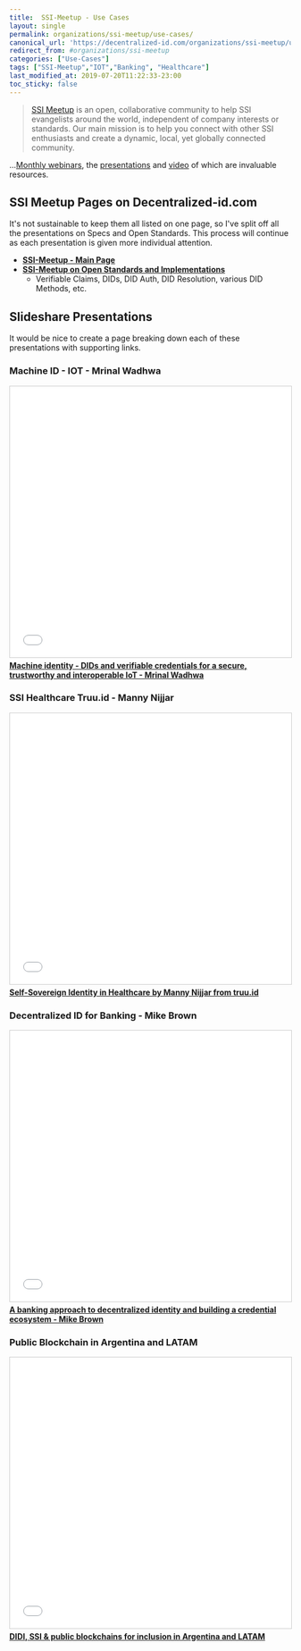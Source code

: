 ```yaml
---
title:  SSI-Meetup - Use Cases
layout: single
permalink: organizations/ssi-meetup/use-cases/
canonical_url: 'https://decentralized-id.com/organizations/ssi-meetup/use-cases/'
redirect_from: #organizations/ssi-meetup
categories: ["Use-Cases"]
tags: ["SSI-Meetup","IOT","Banking", "Healthcare"]
last_modified_at: 2019-07-20T11:22:33-23:00
toc_sticky: false
---
```



>[SSI Meetup](https://ssimeetup.org) is an open, collaborative community to help SSI evangelists around the world, independent of company interests or standards. Our main mission is to help you connect with other SSI enthusiasts and create a dynamic, local, yet globally connected community.

...[Monthly webinars](https://ssimeetup.org/blog/), the [presentations](https://www.slideshare.net/SSIMeetup) and [video](https://www.youtube.com/channel/UCSqSTlKdbbCM1muGOhDa3Og) of which are invaluable resources.

## SSI Meetup Pages on Decentralized-id.com

It's not sustainable to keep them all listed on one page, so I've split off all the presentations on Specs and Open Standards. This process will continue as each presentation is given more individual attention.

* [**SSI-Meetup - Main Page**](/organizations/ssi-meetup/) 
* [**SSI-Meetup on Open Standards and Implementations**](/organizations/ssi-meetup/open-standards/)
  - Verifiable Claims, DIDs, DID Auth, DID Resolution, various DID Methods, etc.
  
## Slideshare Presentations

It would be nice to create a page breaking down each of these presentations with supporting links.


### Machine ID - IOT - Mrinal Wadhwa

<iframe src="//www.slideshare.net/slideshow/embed_code/key/quJ5xZKzi02Vbq" width="595" height="485" frameborder="0" marginwidth="0" marginheight="0" scrolling="no" style="border:1px solid #CCC; border-width:1px; margin-bottom:5px; max-width: 100%;" allowfullscreen> </iframe> <div style="margin-bottom:5px"> <strong> <a href="//www.slideshare.net/SSIMeetup/machine-identity-dids-and-verifiable-credentials-for-a-secure-trustworthy-and-interoperable-iot-mrinal-wadhwa" title="Machine identity - DIDs and verifiable credentials for a secure, trustworthy and interoperable IoT - Mrinal Wadhwa" target="_blank">Machine identity - DIDs and verifiable credentials for a secure, trustworthy and interoperable IoT - Mrinal Wadhwa</a> </strong> </div>

### SSI Healthcare Truu.id - Manny Nijjar

<iframe src="//www.slideshare.net/slideshow/embed_code/key/MQ8pie1VfcoiON" width="595" height="485" frameborder="0" marginwidth="0" marginheight="0" scrolling="no" style="border:1px solid #CCC; border-width:1px; margin-bottom:5px; max-width: 100%;" allowfullscreen> </iframe> <div style="margin-bottom:5px"> <strong> <a href="//www.slideshare.net/SSIMeetup/selfsovereign-identity-in-healthcare-by-manny-nijjar-from-truuid" title="Self-Sovereign Identity in Healthcare by Manny Nijjar from truu.id" target="_blank">Self-Sovereign Identity in Healthcare by Manny Nijjar from truu.id</a> </strong> </div>

### Decentralized ID for Banking - Mike Brown

<iframe src="//www.slideshare.net/slideshow/embed_code/key/F5Iy490C4kuGNN" width="595" height="485" frameborder="0" marginwidth="0" marginheight="0" scrolling="no" style="border:1px solid #CCC; border-width:1px; margin-bottom:5px; max-width: 100%;" allowfullscreen> </iframe> <div style="margin-bottom:5px"> <strong> <a href="//www.slideshare.net/SSIMeetup/a-banking-approach-to-decentralized-identity-and-building-a-credential-ecosystem-mike-brown" title="A banking approach to decentralized identity and building a credential ecosystem - Mike Brown" target="_blank">A banking approach to decentralized identity and building a credential ecosystem - Mike Brown</a> </strong> </div>

### Public Blockchain in Argentina and LATAM

<iframe src="//www.slideshare.net/slideshow/embed_code/key/nTPnFbIMcmOKqA" width="595" height="485" frameborder="0" marginwidth="0" marginheight="0" scrolling="no" style="border:1px solid #CCC; border-width:1px; margin-bottom:5px; max-width: 100%;" allowfullscreen> </iframe> <div style="margin-bottom:5px"> <strong> <a href="//www.slideshare.net/SSIMeetup/didi-ssi-public-blockchains-for-inclusion-in-argentina-and-latam" title="DIDI, SSI &amp; public blockchains for inclusion in Argentina and LATAM" target="_blank">DIDI, SSI &amp; public blockchains for inclusion in Argentina and LATAM</a> </strong> </div>


